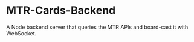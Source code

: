 # MTR-Cards-Backend
A Node backend server that queries the MTR APIs and board-cast it with WebSocket.
